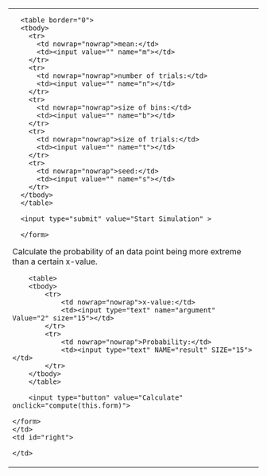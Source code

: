 <p hidden>
layout: page
title: "Simulation"
permalink: /simulation/
</p>

<table>
  <tbody>
    <td valign="top">
      <form id="form" action="https://blooming-reaches-62688.herokuapp.com/graphs/" method="get">
      <input type="hidden" name="present" value="1">

      <table border="0">
      <tbody>
        <tr>
          <td nowrap="nowrap">mean:</td>
          <td><input value="" name="m"></td>
        </tr>
        <tr>
          <td nowrap="nowrap">number of trials:</td>
          <td><input value="" name="n"></td>
        </tr>
        <tr>
          <td nowrap="nowrap">size of bins:</td>
          <td><input value="" name="b"></td>
        </tr>
        <tr>
          <td nowrap="nowrap">size of trials:</td>
          <td><input value="" name="t"></td>
        </tr>
        <tr>
          <td nowrap="nowrap">seed:</td>
          <td><input value="" name="s"></td>
        </tr>
      </tbody>
      </table>

      <input type="submit" value="Start Simulation" >

      </form>

<p>Calculate the probability of an data point being more extreme than a certain x-value.</p>

<form action="" id="form2">
		<input type="hidden" id="mean" name="mean" Value="0">
		<input type="hidden" id="stdev" name="stdev" Value="1">
       
		<table>
		<tbody>
			<tr>
				<td nowrap="nowrap">x-value:</td>
				<td><input type="text" name="argument" Value="2" size="15"></td>
			</tr>
			<tr>
				<td nowrap="nowrap">Probability:</td>
				<td><input type="text" NAME="result" SIZE="15"></td>
			</tr>
		</tbody>
		</table>

		<input type="button" value="Calculate" onclick="compute(this.form)">

	</form>
    </td>
    <td id="right">
    
    </td>
  </tbody>
</table>

<SCRIPT LANGUAGE="JavaScript">
<!-- hide this script tag's contents from old browsers

function normalcdf(X){   //HASTINGS.  MAX ERROR = .000001
	var T=1/(1+.2316419*Math.abs(X));
	var D=.3989423*Math.exp(-X*X/2);
	var Prob=D*T*(.3193815+T*(-.3565638+T*(1.781478+T*(-1.821256+T*1.330274))));
	if (X>0) {
		Prob=1-Prob
	}
	return Prob
}   

function compute(form) {
    Z=eval(form.argument.value)
    M=eval(form.mean.value)
    SD=eval(form.stdev.value)
    with (Math) {
		if (SD<0) {
			alert("The standard deviation must be nonnegative.")
		} else if (SD==0) {
		    if (Z<M){
		        Prob=0
		    } else {
			    Prob=1
			}
		} else {
			if (Z<M) {
      	Prob=normalcdf((Z-M)/SD);
				Prob=round(100000*Prob)/100000;
      } else {
      	Prob=1-normalcdf((Z-M)/SD);
        Prob=round(100000*Prob)/100000;
      }
		}
	}
    form.result.value = Prob;
}
// done hiding from old browsers -->
</SCRIPT>
<script>
  
  var width = window.innerWidth
|| document.documentElement.clientWidth
|| document.body.clientWidth;

var height = window.innerHeight
|| document.documentElement.clientHeight
|| document.body.clientHeight;
  
  var f = document.getElementById("form");
  f.onsubmit=SubmitForm;
  
  function SubmitForm(event){
  var url = f.action;
  var data = (fetch(url, {
          method:"POST", 
          body: new FormData(f)
    })
    .then(response => response.json())
  )
  .then(data => {

    var maincontainer = document.getElementById("right")
    
    for(var key in data){
      var tr = document.createElement("tr");
      tr.setAttribute('style', 'width: ' + (width-(width/6))/2 + 'px; word-break: normal;')
      
      if (key.includes("dataurl")) {
      tr.innerHTML = '<img style="height: ' + height/2 + '; width: auto" src="' + data[key] + '" alt="A very important graph.">';
      } else if(key == "mean"){
      tr.innerHTML = key + " = " + data[key];
      document.getElementById('mean').value = data[key];
      } else if(key == "StDev"){
      tr.innerHTML = key + " = " + data[key];
      document.getElementById('stdev').value = data[key];
      } else {
      value = String(data[key]).replace(/,/g,', ');
      tr.innerHTML = key + " = " + value;
      }
      
      maincontainer.appendChild(tr);
    }
  }
  )
  .catch(error => alert("ERROR", error));
  
  
  event.preventDefault();
  }
</script>
